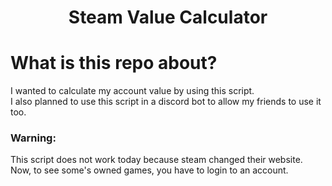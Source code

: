 <h1 align='center'>Steam Value Calculator</h1>

# What is this repo about?
  I wanted to calculate my account value by using this script. <br>
  I also planned to use this script in a discord bot to allow my friends to use it too. <br>

### Warning:
  This script does not work today because steam changed their website. <br>
  Now, to see some's owned games, you have to login to an account. <br>
